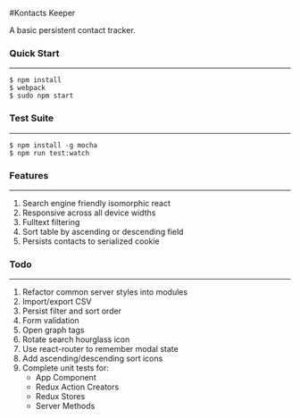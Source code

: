 #Kontacts Keeper

A basic persistent contact tracker.

### Quick Start

---

    $ npm install
    $ webpack
    $ sudo npm start 

### Test Suite

---

    $ npm install -g mocha
    $ npm run test:watch

### Features

---

1. Search engine friendly isomorphic react
2. Responsive across all device widths
3. Fulltext filtering
4. Sort table by ascending or descending field
5. Persists contacts to serialized cookie

### Todo

---

1. Refactor common server styles into modules
2. Import/export CSV
3. Persist filter and sort order
4. Form validation
5. Open graph tags
6. Rotate search hourglass icon
7. Use react-router to remember modal state
8. Add ascending/descending sort icons
9. Complete unit tests for:
    - App Component 
    - Redux Action Creators
    - Redux Stores
    - Server Methods
